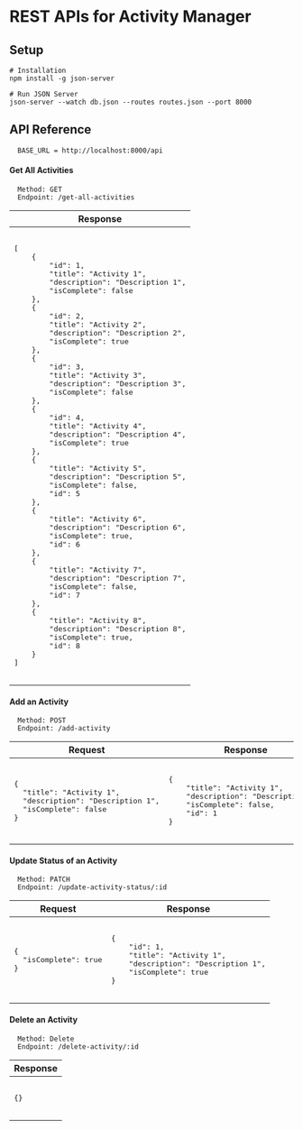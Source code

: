 # REST APIs for Activity Manager

## Setup

```
# Installation
npm install -g json-server

# Run JSON Server
json-server --watch db.json --routes routes.json --port 8000
```

## API Reference
```
  BASE_URL = http://localhost:8000/api
```

#### Get All Activities

```
  Method: GET
  Endpoint: /get-all-activities
```

<table>
  <thead>
    <tr>
    <!-- table headers -->
      <th>Response</th>
    </tr>
  </thead>
  <tbody>
    <tr>
      <td>
        <pre>
        <!-- response -->
[
    {
        "id": 1,
        "title": "Activity 1",
        "description": "Description 1",
        "isComplete": false
    },
    {
        "id": 2,
        "title": "Activity 2",
        "description": "Description 2",
        "isComplete": true
    },
    {
        "id": 3,
        "title": "Activity 3",
        "description": "Description 3",
        "isComplete": false
    },
    {
        "id": 4,
        "title": "Activity 4",
        "description": "Description 4",
        "isComplete": true
    },
    {
        "title": "Activity 5",
        "description": "Description 5",
        "isComplete": false,
        "id": 5
    },
    {
        "title": "Activity 6",
        "description": "Description 6",
        "isComplete": true,
        "id": 6
    },
    {
        "title": "Activity 7",
        "description": "Description 7",
        "isComplete": false,
        "id": 7
    },
    {
        "title": "Activity 8",
        "description": "Description 8",
        "isComplete": true,
        "id": 8
    }
]
        </pre>
      </td>
    </tr>
  </tbody>
</table>


#### Add an Activity

```
  Method: POST
  Endpoint: /add-activity
```

<table>
  <thead>
    <tr>
    <!-- table headers -->
      <th>Request</th>
      <th>Response</th>
    </tr>
  </thead>
  <tbody>
    <tr>
      <td>
        <pre>
        <!-- request -->
{
  "title": "Activity 1",
  "description": "Description 1",
  "isComplete": false
}
        </pre>
      </td>
      <td>
        <pre>
        <!-- response -->
{
    "title": "Activity 1",
    "description": "Description 1",
    "isComplete": false,
    "id": 1
}
        </pre>
      </td>
    </tr>
  </tbody>
</table>

#### Update Status of an Activity

```
  Method: PATCH
  Endpoint: /update-activity-status/:id
```

<table>
  <thead>
    <tr>
    <!-- table headers -->
      <th>Request</th>
      <th>Response</th>
    </tr>
  </thead>
  <tbody>
    <tr>
      <td>
        <pre>
        <!-- request -->
{
  "isComplete": true
}
        </pre>
      </td>
      <td>
        <pre>
        <!-- response -->
{
    "id": 1,
    "title": "Activity 1",
    "description": "Description 1",
    "isComplete": true
}
        </pre>
      </td>
    </tr>
  </tbody>
</table>

#### Delete an Activity

```
  Method: Delete
  Endpoint: /delete-activity/:id
```

<table>
  <thead>
    <tr>
    <!-- table headers -->
      <th>Response</th>
    </tr>
  </thead>
  <tbody>
    <tr>
      <td>
        <pre>
        <!-- response -->
{}
        </pre>
      </td>
    </tr>
  </tbody>
</table>
